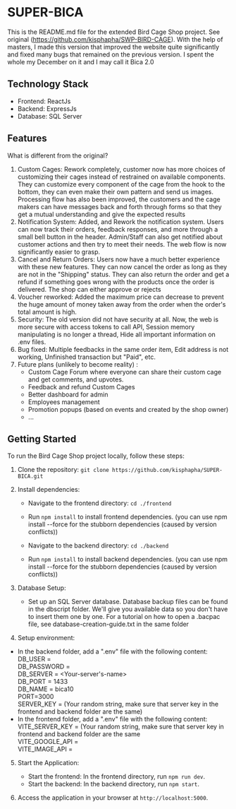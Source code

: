 # SUPER-BICA

This is the README.md file for the extended Bird Cage Shop project. See original (https://github.com/kisphapha/SWP-BIRD-CAGE). With the help of masters, I made this version that improved the website quite significantly and fixed many bugs that remained on the previous version. I spent the whole my December on it and I may call it Bica 2.0
## Technology Stack
- Frontend: ReactJs
- Backend: ExpressJs
- Database: SQL Server

## Features

What is different from the original?

1. Custom Cages: Rework completely, customer now has more choices of customizing their cages instead of restrained on available components. They can customize every component of the cage from the hook to the bottom, they can even make their own pattern and send us images. Processing flow has also been improved, the customers and the cage makers can have messages back and forth through forms so that they get a mutual understanding and give the expected results
2. Notification System: Added, and Rework the notification system. Users can now track their orders, feedback responses, and more through a small bell button in the header. Admin/Staff can also get notified about customer actions and then try to meet their needs. The web flow is now significantly easier to grasp.
3. Cancel and Return Orders: Users now have a much better experience with these new features. They can now cancel the order as long as they are not in the "Shipping" status. They can also return the order and get a refund if something goes wrong with the products once the order is delivered. The shop can either approve or rejects
4. Voucher reworked: Added the maximum price can decrease to prevent the huge amount of money taken away from the order when the order's total amount is high.
5. Security: The old version did not have security at all. Now, the web is more secure with access tokens to call API, Session memory manipulating is no longer a thread, Hide all important information on .env files. 
6. Bug fixed: Multiple feedbacks in the same order item, Edit address is not working, Unfinished transaction but "Paid", etc.
7. Future plans (unlikely to become reality) :
   - Custom Cage Forum where everyone can share their custom cage and get comments, and upvotes.
   - Feedback and refund Custom Cages
   - Better dashboard for admin
   - Employees management
   - Promotion popups (based on events and created by the shop owner)
   - ...

## Getting Started

To run the Bird Cage Shop project locally, follow these steps:

1. Clone the repository: `git clone https://github.com/kisphapha/SUPER-BICA.git`

2. Install dependencies:
   - Navigate to the frontend directory: `cd ./frontend`
   - Run `npm install` to install frontend dependencies. (you can use npm install --force for the stubborn dependencies (caused by version conflicts))
   
   - Navigate to the backend directory: `cd ./backend`
   - Run `npm install` to install backend dependencies. (you can use npm install --force for the stubborn dependencies (caused by version conflicts))

3. Database Setup:
   - Set up an SQL Server database. Database backup files can be found in the dbscript folder. We'll give you available data so you don't have to insert them one by one. For a tutorial on how to open a .bacpac file, see database-creation-guide.txt in the same folder

4. Setup environment:
-   In the backend folder, add a ".env" file with the following content:<br>
         DB_USER = <Your-user-name><br>
         DB_PASSWORD = <Your-password><br>
         DB_SERVER = <Your-server's-name><br>
         DB_PORT = 1433<br>
         DB_NAME = bica10<br>
         PORT=3000<br>
         SERVER_KEY = (Your random string, make sure that server key in the frontend and backend folder are the same)<br>
-    In the frontend folder, add a ".env" file with the following content:<br>
         VITE_SERVER_KEY = (Your random string, make sure that server key in frontend and backend folder are the same<br>
          VITE_GOOGLE_API = <Your-google-API-key><br>
          VITE_IMAGE_API = <Your-Imgbb-API-key><Br>
5. Start the Application:
   - Start the frontend: In the frontend directory, run `npm run dev`.
   - Start the backend: In the backend directory, run `npm start`.

6. Access the application in your browser at `http://localhost:5000`.
